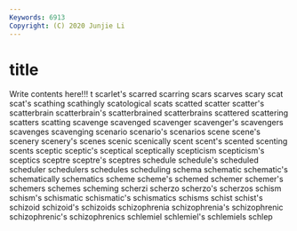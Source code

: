 ```yaml
---
Keywords: 6913
Copyright: (C) 2020 Junjie Li
---
```


# title

Write contents here!!!
t 
scarlet's 
scarred 
scarring 
scars 
scarves
scary 
scat 
scat's 
scathing 
scathingly 
scatological 
scats 
scatted 
scatter 
scatter's
scatterbrain 
scatterbrain's 
scatterbrained 
scatterbrains 
scattered 
scattering 
scatters 
scatting 
scavenge 
scavenged
scavenger 
scavenger's 
scavengers 
scavenges 
scavenging 
scenario 
scenario's 
scenarios 
scene 
scene's
scenery 
scenery's 
scenes 
scenic 
scenically 
scent 
scent's 
scented 
scenting 
scents
sceptic 
sceptic's 
sceptical 
sceptically 
scepticism 
scepticism's 
sceptics 
sceptre 
sceptre's 
sceptres
schedule 
schedule's 
scheduled 
scheduler 
schedulers 
schedules 
scheduling 
schema 
schematic 
schematic's
schematically 
schematics 
scheme 
scheme's 
schemed 
schemer 
schemer's 
schemers 
schemes 
scheming
scherzi 
scherzo 
scherzo's 
scherzos 
schism 
schism's 
schismatic 
schismatic's 
schismatics 
schisms
schist 
schist's 
schizoid 
schizoid's 
schizoids 
schizophrenia 
schizophrenia's 
schizophrenic 
schizophrenic's 
schizophrenics
schlemiel 
schlemiel's 
schlemiels 
schlep 
